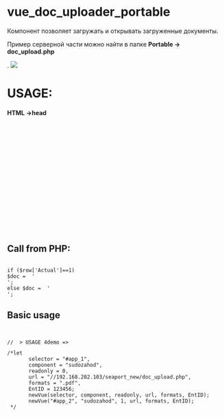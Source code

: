 # vue_doc_uploader_portable
Компонент позволяет загружать и открывать загруженные документы. 
<p>Пример серверной части можно найти в папке <b>Portable -> doc_upload.php</b></p>. 

<img src="https://sun1-4.userapi.com/c840429/v840429274/7371a/CgXOasGuA6g.jpg">
<h1>USAGE:</h1>
<h4>HTML ->head</h4>
<code>
<pre>
<!-- VUE -->
<link 	href="./js/uploader/portable/css/style.css"         type="text/css" rel="stylesheet"/>
<link 	href="./js/uploader/portable/css/bootstrap.min.css" type="text/css" rel="stylesheet"/>
<link 	href="./js/uploader/portable/css/bootstrap-vue.css" type="text/css" rel="stylesheet"/>
<script src='./js/uploader/portable/libs/vue.js'            type="text/javascript"></script>
<script	src="./js/uploader/portable/libs/bootstrap-vue.js"  type="text/javascript"></script>
<script src="./js/uploader/portable/libs/axios.min.js"      type="text/javascript"></script>

<script src="./js/uploader/portable/script.js"              type="text/javascript" ></script>
<script src="./js/uploader/portable/libs/polyfill.min.js"   type="text/javascript"></script>

<link href="https://use.fontawesome.com/releases/v5.0.9/css/all.css"  rel="stylesheet" >
<!-- /VUE -->
</pre>
</code>
<h2>Call from PHP:</h2>
<code>
if ($row['Actual']==1) 
$doc =  '<div align="center" id="app_1"></div><script>selector = "#app_1"; component = "sudos"; readonly = 0; formats = ".pdf";url123 = "//192.168.202.103/seaport***_new/doc_upload.php"; newVue(selector, component, readonly, url123, formats,'.$ID.');</script>';
else $doc =  '<div align="center" id="app_1"></div><script>selector = "#app_1"; component = "sudos"; readonly = 1; formats = ".pdf";url123 = "//192.168.202.103/seaport***_new/doc_upload.php"; newVue(selector, component, readonly, url123, formats,'.$ID.');</script>';
</code>

<h2>Basic usage</h2>
<code>
<pre>
//  > USAGE 4demo => 	<code> <div align="center" id="app_1"></div> </code>
/*let
       selector = "#app_1",
       component = "sudozahod",
       readonly = 0,
       url = "//192.168.202.103/seaport_new/doc_upload.php",
       formats = ".pdf",
       EntID = 123456;
       newVue(selector, component, readonly, url, formats, EntID);
       newVue("#app_2", "sudozahod", 1, url, formats, EntID);
 */
 
</pre>
</code>
